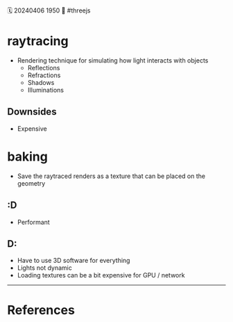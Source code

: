 🗓️ 20240406 1950
📎 #threejs

# raytracing

- Rendering technique for simulating how light interacts with objects
  - Reflections
  - Refractions
  - Shadows
  - Illuminations

## Downsides

- Expensive

# baking

- Save the raytraced renders as a texture that can be placed on the geometry

## :D

- Performant

## D:

- Have to use 3D software for everything
- Lights not dynamic
- Loading textures can be a bit expensive for GPU / network

---

# References

